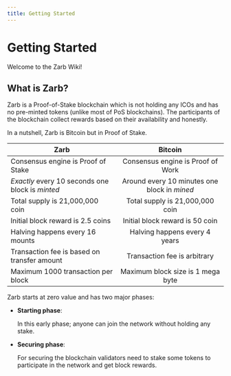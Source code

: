 ```yaml
---
title: Getting Started
---
```


# Getting Started

Welcome to the Zarb Wiki!

## What is Zarb?


Zarb is a Proof-of-Stake blockchain which is not holding any ICOs and has no pre-minted tokens (unlike most of PoS blockchains). The participants of the blockchain collect rewards based on their availability and honestly.


In a nutshell, Zarb is Bitcoin but in Proof of Stake.

| Zarb                                             | Bitcoin                                      |
| ------------------------------------------------ |:--------------------------------------------:|
| Consensus engine is Proof of Stake               | Consensus engine is Proof of Work            |
| *Exactly* every 10 seconds one block is *minted* | Around every 10 minutes one block in *mined* |
| Total supply is 21,000,000 coin                  | Total supply is 21,000,000 coin              |
| Initial block reward is 2.5 coins                | Initial block reward is 50 coin              |
| Halving happens every 16 mounts                  | Halving happens every 4 years                |
| Transaction fee is based on transfer amount      | Transaction fee is arbitrary                 |
| Maximum 1000 transaction per block               | Maximum block size is 1 mega byte            |


Zarb starts at zero value and has two major phases:
- **Starting phase**:

    In this early phase; anyone can join the network without holding any stake.

- **Securing phase**:

    For securing the blockchain validators need to stake some tokens to participate in the network and get block rewards.




